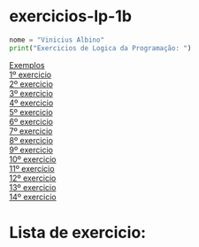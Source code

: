 # exercicios-lp-1b

```python
nome = "Vinicius Albino"
print("Exercicios de Logica da Programação: ")
```
[Exemplos](https://github.com/Shinguek0/exercicios-lp-1b/blob/main/exemplo.py)<br>
[1º exercicio](https://github.com/Shinguek0/exercicios-lp-1b/blob/main/exercicio1.py)<br>
[2º exercicio](https://github.com/Shinguek0/exercicios-lp-1b/blob/main/exercicio2.py)<br>
[3º exercicio](https://github.com/Shinguek0/exercicios-lp-1b/blob/main/exercicio3.py)<br>
[4º exercicio](https://github.com/Shinguek0/exercicios-lp-1b/blob/main/exercicio4.py)<br>
[5º exercicio](https://github.com/Shinguek0/exercicios-lp-1b/blob/main/exercicio5.py)<br>
[6º exercicio](https://github.com/Shinguek0/exercicios-lp-1b/blob/main/exercicio6.py)<br>
[7º exercicio](https://github.com/Shinguek0/exercicios-lp-1b/blob/main/exercicio7.py)<br>
[8º exercicio](https://github.com/Shinguek0/exercicios-lp-1b/blob/main/exercicio8.py)<br>
[9º exercicio](https://github.com/Shinguek0/exercicios-lp-1b/blob/main/exercicio9.py)<br>
[10º exercicio](https://github.com/Shinguek0/exercicios-lp-1b/blob/main/exercicio10.py)<br>
[11º exercicio](https://github.com/Shinguek0/exercicios-lp-1b/blob/main/exercicio11.py)<br>
[12º exercicio](https://github.com/Shinguek0/exercicios-lp-1b/blob/main/exercicio12.py)<br>
[13º exercicio](https://github.com/Shinguek0/exercicios-lp-1b/blob/main/exercicio13.py)<br>
[14º exercicio](https://github.com/Shinguek0/exercicios-lp-1b/blob/main/exercicio14.py)<br>

# Lista de exercicio:
